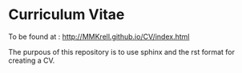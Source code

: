 Curriculum Vitae
================

To be found at :  http://MMKrell.github.io/CV/index.html

The purpous of this repository is to use sphinx and the rst format for creating a CV.
